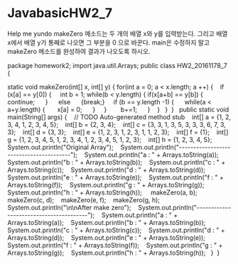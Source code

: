 # JavabasicHW2_7
Help me yundo 
makeZero 메소드는 두 개의 배열 x와 y를 입력받는다. 그리고 배열 x에서 배열 y가 통째로 나오면 그 부분을 0 으로 바꾼다. 
main은 수정하지 말고 makeZero 메소드를 완성하여 결과가 나오도록 하시오.  


package homework2;
import java.util.Arrays;
public class HW2_20161178_7 {

static void makeZero(int[] x, int[] y) {
  for(int a = 0; a < x.length; a ++) {   
      if (x[a] == y[0]) {    
        int b = 1;
        while(b < y.length) {
          if(x[a+b] == y[b]) {     
            continue;     
            }     
          else      {break;}    
        if (b == y.length -1) {     
          while(a < a+y.length) {      
            x[a] = 0;     
          }    
        }       
          b+=1;     
        }   
      }  
    } 
  }  
  public static void main(String[] args) {   
    // TODO Auto-generated method stub   
    int[] a = {1, 2, 3, 4, 1, 2, 3, 4, 5};   
    int[] b = {2, 3, 4};   
    int[] c = {3, 3, 1, 3, 5, 3, 3, 3, 6, 7, 3, 3};   
    int[] d = {3, 3};   
    int[] e = {1, 2, 3, 1, 2, 3, 1, 1, 2, 3};   
    int[] f = {1};   
    int[] g = {1, 2, 3, 4, 5, 1, 2, 3, 4, 1, 2, 3, 4, 5, 1, 2, 3};   
    int[] h = {1, 2, 3, 4, 5};
    System.out.println("Original Array");   
    System.out.println("----------------------------------------");   
    System.out.println("a : " + Arrays.toString(a));   
    System.out.println("b : " + Arrays.toString(b));   
    System.out.println("c : " + Arrays.toString(c));   
    System.out.println("d : " + Arrays.toString(d));   
    System.out.println("e : " + Arrays.toString(e));   
    System.out.println("f : " + Arrays.toString(f));   
    System.out.println("g : " + Arrays.toString(g));   
    System.out.println("h : " + Arrays.toString(h));
    makeZero(a, b);   
    makeZero(c, d);   
    makeZero(e, f);   
    makeZero(g, h);
    System.out.println("\n\nAfter make zero");   
    System.out.println("----------------------------------------");   
    System.out.println("a : " + Arrays.toString(a));   
    System.out.println("b : " + Arrays.toString(b));   
    System.out.println("c : " + Arrays.toString(c));   
    System.out.println("d : " + Arrays.toString(d));   
    System.out.println("e : " + Arrays.toString(e));   
    System.out.println("f : " + Arrays.toString(f));   
    System.out.println("g : " + Arrays.toString(g));   
    System.out.println("h : " + Arrays.toString(h));  
    } 
   }
